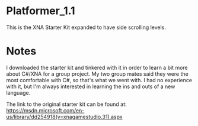# Platformer_1.1
This is the XNA Starter Kit expanded to have side scrolling levels.

# Notes
I downloaded the starter kit and tinkered with it in order to learn a bit more about C#/XNA for a group project.  My two group mates said they were the most comfortable with C#, so that's what we went with.  I had no experience with it, but I'm always interested in learning the ins and outs of a new language.

The link to the original starter kit can be found at:
<https://msdn.microsoft.com/en-us/library/dd254918(v=xnagamestudio.31).aspx>


